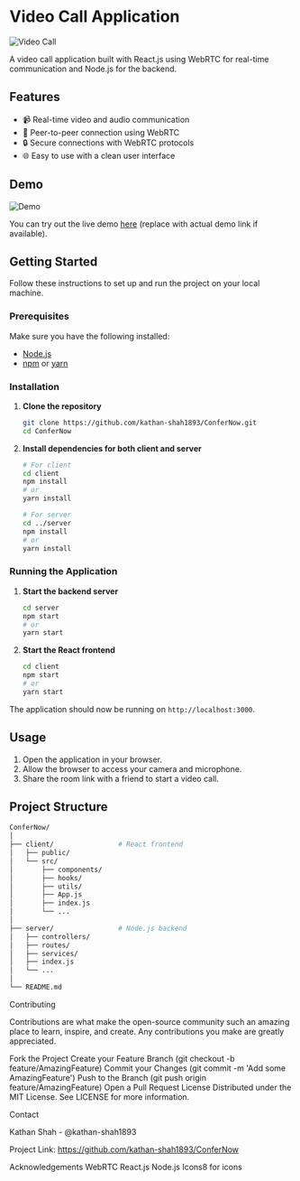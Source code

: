# Video Call Application

![Video Call](https://img.icons8.com/ios-filled/50/000000/video-call.png)

A video call application built with React.js using WebRTC for real-time communication and Node.js for the backend.

## Features

- 📹 Real-time video and audio communication
- 👥 Peer-to-peer connection using WebRTC
- 🔒 Secure connections with WebRTC protocols
- 🌐 Easy to use with a clean user interface

## Demo

![Demo](https://img.icons8.com/color/50/000000/video-conference.png)

You can try out the live demo [here](#) (replace with actual demo link if available).

## Getting Started

Follow these instructions to set up and run the project on your local machine.

### Prerequisites

Make sure you have the following installed:

- [Node.js](https://nodejs.org/)
- [npm](https://www.npmjs.com/) or [yarn](https://yarnpkg.com/)

### Installation

1. **Clone the repository**

    ```sh
    git clone https://github.com/kathan-shah1893/ConferNow.git
    cd ConferNow
    ```

2. **Install dependencies for both client and server**

    ```sh
    # For client
    cd client
    npm install
    # or
    yarn install

    # For server
    cd ../server
    npm install
    # or
    yarn install
    ```

### Running the Application

1. **Start the backend server**

    ```sh
    cd server
    npm start
    # or
    yarn start
    ```

2. **Start the React frontend**

    ```sh
    cd client
    npm start
    # or
    yarn start
    ```

The application should now be running on `http://localhost:3000`.

## Usage

1. Open the application in your browser.
2. Allow the browser to access your camera and microphone.
3. Share the room link with a friend to start a video call.

## Project Structure

```sh
ConferNow/
│
├── client/                # React frontend
│   ├── public/
│   └── src/
│       ├── components/
│       ├── hooks/
│       ├── utils/
│       ├── App.js
│       ├── index.js
│       └── ...
│
├── server/                # Node.js backend
│   ├── controllers/
│   ├── routes/
│   ├── services/
│   ├── index.js
│   └── ...
│
└── README.md
```

Contributing

Contributions are what make the open-source community such an amazing place to learn, inspire, and create. Any contributions you make are greatly appreciated.

Fork the Project
Create your Feature Branch (git checkout -b feature/AmazingFeature)
Commit your Changes (git commit -m 'Add some AmazingFeature')
Push to the Branch (git push origin feature/AmazingFeature)
Open a Pull Request
License
Distributed under the MIT License. See LICENSE for more information.

Contact

Kathan Shah - @kathan-shah1893

Project Link: https://github.com/kathan-shah1893/ConferNow

Acknowledgements
WebRTC
React.js
Node.js
Icons8 for icons